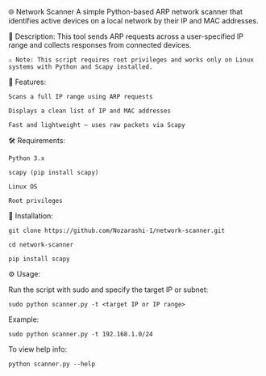 🌐 Network Scanner
A simple Python-based ARP network scanner that identifies active devices on a local network by their IP and MAC addresses.

📌 Description:
This tool sends ARP requests across a user-specified IP range and collects responses from connected devices.

	⚠️ Note: This script requires root privileges and works only on Linux systems with Python and Scapy installed.

🚀 Features:

    Scans a full IP range using ARP requests

    Displays a clean list of IP and MAC addresses

    Fast and lightweight — uses raw packets via Scapy

🛠️ Requirements:

    Python 3.x

    scapy (pip install scapy)

    Linux OS

    Root privileges

🔧 Installation:

    git clone https://github.com/Nozarashi-1/network-scanner.git

    cd network-scanner

    pip install scapy

⚙️ Usage:

Run the script with sudo and specify the target IP or subnet: 

    sudo python scanner.py -t <target IP or IP range>

Example:

    sudo python scanner.py -t 192.168.1.0/24

To view help info:   

    python scanner.py --help

    
